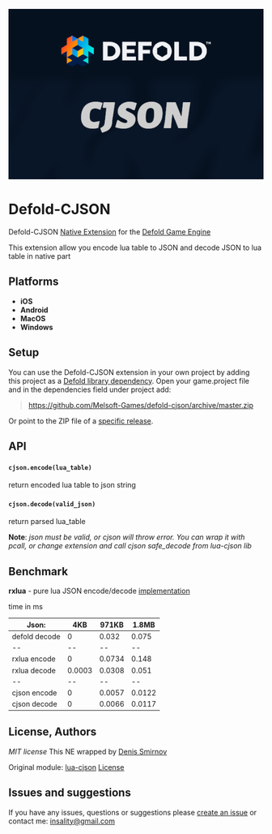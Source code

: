![](docs/logo.png)

# Defold-CJSON

Defold-CJSON [Native Extension](https://www.defold.com/manuals/extensions/) for the [Defold Game Engine](https://www.defold.com) 

This extension allow you encode lua table to JSON and decode JSON to lua table in native part


## Platforms

* **iOS**
* **Android**
* **MacOS**
* **Windows**

## Setup

You can use the Defold-CJSON extension in your own project by adding this project as a [Defold library dependency](https://www.defold.com/manuals/libraries/). Open your game.project file and in the dependencies field under project add:

> https://github.com/Melsoft-Games/defold-cjson/archive/master.zip

Or point to the ZIP file of a [specific release](https://github.com/Melsoft-Games/defold-cjson/releases).

## API

#### `cjson.encode(lua_table)`
return encoded lua table to json string

#### `cjson.decode(valid_json)`
return parsed lua_table 

**Note**: *json must be valid, or cjson will throw error. You can wrap it with pcall, or change extension and call cjson safe_decode from lua-cjson lib*


## Benchmark
**rxlua** - pure lua JSON encode/decode [implementation](https://github.com/rxi/json.lua)

time in ms

| Json: | 4KB | 971KB | 1.8MB |
| -- | -- | -- | -- |
| defold decode  |  0  		|  0.032  	|  0.075  |
|  -- 			 |  --  	| --   		| --		|
|  rxlua encode  |  0  		|  0.0734  	|  0.148  |
|  rxlua decode  |  0.0003  |  0.0308  	|  0.051  |
|  -- 			 |  --  	| --   		| --		|
|  cjson encode  |  0  		|  0.0057  	|  0.0122  |
|  cjson decode  |  0  		|  0.0066  	|  0.0117  |



## License, Authors
*MIT license*
This NE wrapped by [Denis Smirnov](https://github.com/trouble1337)

Original module: [lua-cjson](https://github.com/mpx/lua-cjson)
[License](https://github.com/mpx/lua-cjson/blob/master/LICENSE)

## Issues and suggestions

If you have any issues, questions or suggestions please [create an issue](https://github.com/Melsoft-Games/defold-cjson/issues) or contact me: insality@gmail.com
